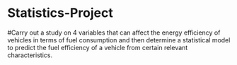 # Statistics-Project
#Carry out a study on 4 variables that can affect the energy efficiency of vehicles in terms of fuel consumption and then determine a statistical model to predict the fuel efficiency of a vehicle from certain relevant characteristics.
